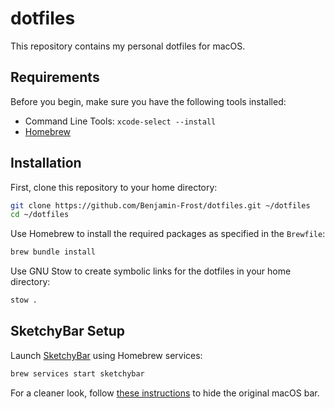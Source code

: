 # dotfiles

This repository contains my personal dotfiles for macOS.

## Requirements

Before you begin, make sure you have the following tools installed:

- Command Line Tools: `xcode-select --install`
- [Homebrew](https://brew.sh/)

## Installation

First, clone this repository to your home directory:

```sh
git clone https://github.com/Benjamin-Frost/dotfiles.git ~/dotfiles
cd ~/dotfiles
```

Use Homebrew to install the required packages as specified in the `Brewfile`:

```sh
brew bundle install
```

Use GNU Stow to create symbolic links for the dotfiles in your home directory:

```sh
stow .
```

## SketchyBar Setup

Launch [SketchyBar](https://github.com/FelixKratz/SketchyBar) using Homebrew services:

```sh
brew services start sketchybar
```

For a cleaner look, follow [these instructions](https://felixkratz.github.io/SketchyBar/setup#hiding-the-original-macos-bar) to hide the original macOS bar.
